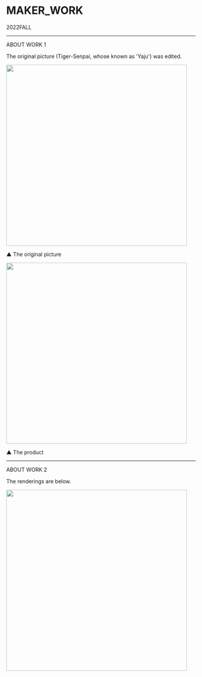 # MAKER_WORK
2022FALL

********************

ABOUT WORK 1

The original picture (Tiger-Senpai, whose known as 'Yaju') was edited.

<img src="https://user-images.githubusercontent.com/72453752/209828856-e0a8d258-07fe-4e6f-96a9-7179d157074f.jpg" width="480px">

▲ The original picture

<img src="https://user-images.githubusercontent.com/72453752/209828720-aa8ea331-78a7-416e-aa65-22a77acfdc69.png" width="480px">

▲ The product

********************

ABOUT WORK 2

The renderings are below.

<img src="https://user-images.githubusercontent.com/72453752/209893549-c96e7143-2d74-46c2-87f8-7c40c9a4ded6.jpg" width="480px">
